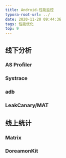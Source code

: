 ```yaml
---
title: Android-性能监控
typora-root-url: ../
date: 2020-11-20 09:44:36
tags: 性能优化
top: 9
---
```


## 线下分析

### AS Profiler



### Systrace

<!-- https://www.androidperformance.com/2019/07/23/Android-Systrace-Pre/ -->

### adb



### LeakCanary/MAT



## 线上统计

### Matrix



### DoreamonKit